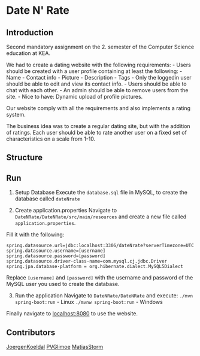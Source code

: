 # Date N' Rate
## Introduction
Second mandatory assignment on the 2. semester of the Computer Science education at KEA.

We had to create a dating website with the following requirements:
    -   Users should be created with a user profile containing at least the following:
        - Name
        - Contact info
        - Picture
        - Description
        - Tags
    - Only the loggedin user should be able to edit and view its contact info.
    - Users should be able to chat with each other.
    - An admin should be able to remove users from the site.
    - Nice to have: Dynamic upload of profile pictures.

Our website comply with all the requirements and also implements a rating system.

The business idea was to create a regular dating site, but with the addition of ratings.
Each user should be able to rate another user on a fixed set of characteristics on a scale from 1-10.


## Structure


## Run
1. Setup Database
Execute the `database.sql` file in MySQL, to create the database called `dateNrate`

2. Create application.properties
Navigate to `DateNRate/DateNRate/src/main/resources` and create a new file called `application.properties`.

Fill it with the following:
```
spring.datasource.url=jdbc:localhost:3306/dateNrate?serverTimezone=UTC
spring.datasource.username=[username]
spring.datasource.password=[password]
spring.datasource.driver-class-name=com.mysql.cj.jdbc.Driver
spring.jpa.database-platform = org.hibernate.dialect.MySQL5Dialect
```
Replace `[username]` and `[password]` with the username and password of the MySQL user you used to create the database.

3. Run the application
Navigate to `DateNRate/DateNRate` and execute:
`./mvn spring-boot:run` - Linux
`./mvnw spring-boot:run` - Windows
 
Finally navigate to [localhost:8080](localhost:8080) to use the website.


## Contributors
[JoergenKoeldal](https://github.com/JoergenKoeldal)
[PVGlimoe](https://github.com/PVGlimoe)
[MatiasStorm](https://github.com/MatiasStorm)
